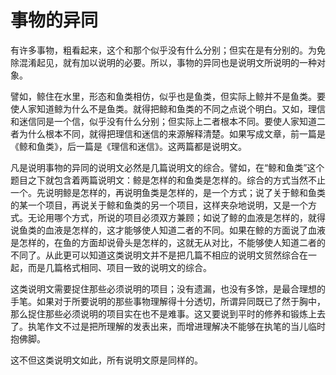 # 事物的异同

有许多事物，粗看起来，这个和那个似乎没有什么分别；但实在是有分别的。为免除混淆起见，就有加以说明的必要。所以，事物的异同也是说明文所说明的一种对象。

譬如，鲸住在水里，形态和鱼类相仿，似乎也是鱼类，但实际上鲸并不是鱼类。要使人家知道鲸为什么不是鱼类。就得把鲸和鱼类的不同之点说个明白。又如，理信和迷信同是一个信，似乎没有什么分别；但实际上二者根本不同。要使人家知道二者为什么根本不同，就得把理信和迷信的来源解释清楚。如果写成文章，前一篇是《鲸和鱼类》，后一篇是《理信和迷信》。这两篇都是说明文。

凡是说明事物的异同的说明文必然是几篇说明文的综合。譬如，在“鲸和鱼类”这个题目之下就包含着两篇说明文：鲸是怎样的和鱼类是怎样的。综合的方式当然不止一个。先说明鲸是怎样的，再说明鱼类是怎样的，是一个方式；说了关于鲸和鱼类的某一个项目，再说关于鲸和鱼类的另一个项目，这样夹杂地说明，又是一个方式。无论用哪个方式，所说的项目必须双方兼顾；如说了鲸的血液是怎样的，就得说鱼类的血液是怎样的，这才能够使人知道二者的不同。如果在鲸的方面说了血液是怎样的，在鱼的方面却说骨头是怎样的，这就无从对比，不能够使人知道二者的不同了。从此更可以知道这类说明文并不是把几篇不相应的说明文贸然综合在一起，而是几篇格式相同、项目一致的说明文的综合。

这类说明文需要捉住那些必须说明的项目；没有遗漏，也没有多馀，是最合理想的手笔。如果对于所要说明的那些事物理解得十分透切，所谓异同既已了然于胸中，那么捉住那些必须说明的项目实在也不是难事。这又要说到平时的修养和锻炼上去了。执笔作文不过是把所理解的发表出来，而增进理解决不能够在执笔的当儿临时抱佛脚。

这不但这类说明文如此，所有说明文原是同样的。